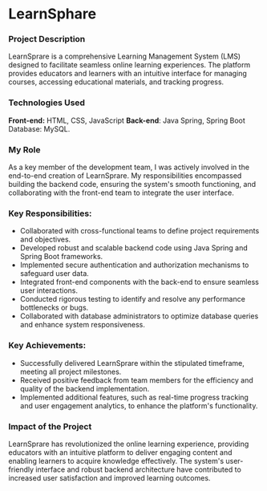 # LearnSphare
### Project Description
LearnSprare is a comprehensive Learning Management System (LMS) designed to facilitate seamless online learning experiences. The platform provides educators and learners with an intuitive interface for managing courses, accessing educational materials, and tracking progress. 

### Technologies Used
**Front-end:** HTML, CSS, JavaScript **Back-end**: Java Spring, Spring Boot Database: MySQL.
### My Role
As a key member of the development team, I was actively involved in the end-to-end creation of LearnSprare. My responsibilities encompassed building the backend code, ensuring the system's smooth functioning, and collaborating with the front-end team to integrate the user interface.
### Key Responsibilities:
- Collaborated with cross-functional teams to define project requirements and objectives. 
- Developed robust and scalable backend code using Java Spring and Spring Boot frameworks. 
- Implemented secure authentication and authorization mechanisms to safeguard user data. 
- Integrated front-end components with the back-end to ensure seamless user interactions. 
- Conducted rigorous testing to identify and resolve any performance bottlenecks or bugs. 
- Collaborated with database administrators to optimize database queries and enhance system responsiveness.
### Key Achievements:
- Successfully delivered LearnSprare within the stipulated timeframe, meeting all project milestones.
- Received positive feedback from team members for the efficiency and quality of the backend implementation. 
- Implemented additional features, such as real-time progress tracking and user engagement analytics, to enhance the platform's functionality.
### Impact of the Project
LearnSprare has revolutionized the online learning experience, providing educators with an intuitive platform to deliver engaging content and enabling learners to acquire knowledge effectively. The system's user-friendly interface and robust backend architecture have contributed to increased user satisfaction and improved learning outcomes. 
